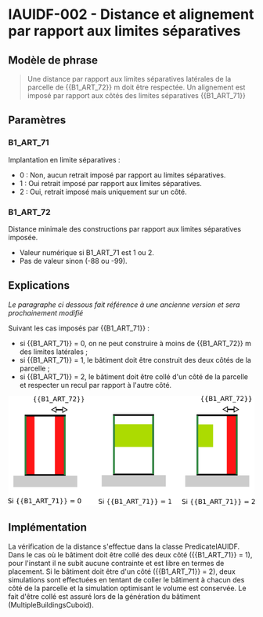 # IAUIDF-002 - Distance et alignement par rapport aux limites séparatives

## Modèle de phrase

> Une distance par rapport aux limites séparatives latérales de la parcelle de {{B1_ART_72}} m doit être respectée.
> Un alignement est imposé par rapport aux côtés des limites séparatives  {{B1_ART_71}}

## Paramètres

### B1_ART_71

Implantation en limite séparatives :

* 0 : Non, aucun retrait imposé par rapport au limites séparatives.
* 1 : Oui retrait imposé par rapport aux limites séparatives.
* 2 : Oui, retrait imposé mais uniquement sur un côté.

### B1_ART_72

Distance minimale des constructions par rapport aux limites séparatives imposée.

* Valeur numérique si B1_ART_71 est 1 ou 2.
* Pas de valeur sinon (-88 ou -99).

## Explications

*Le paragraphe ci dessous fait référence à une ancienne version et sera prochainement modifié*

Suivant les cas imposés par {{B1_ART_71}} :
* si {{B1_ART_71}} = 0, on ne peut construire à moins de {{B1_ART_72}} m des limites latérales ;
* si {{B1_ART_71}} = 1, le bâtiment doit être construit des deux côtés de la parcelle ;
* si {{B1_ART_71}} = 2, le bâtiment doit être collé d'un côté de la parcelle et respecter un recul par rapport à l'autre côté.

![Image illustrant les contraintes par rapport aux limites latérales](img/IAUIDF/IAUIDF-002.png)

## Implémentation

La vérification de la distance s'effectue dans la classe PredicateIAUIDF. Dans le cas où le bâtiment doit être collé des deux côté ({{B1_ART_71}} = 1), pour l'instant il ne subit aucune contrainte et est libre en termes de placement. Si le bâtiment doit être d'un côté ({{B1_ART_71}} = 2), deux simulations sont effectuées en tentant de coller le bâtiment à chacun des côté de la parcelle et la simulation optimisant le volume est conservée. Le fait d'être collé est assuré lors de la génération du bâtiment (MultipleBuildingsCuboid).
